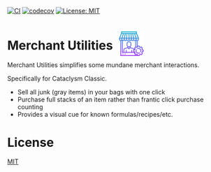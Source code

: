 [![CI](https://github.com/ramblin-rose/addon-QuickExchange/actions/workflows/ci.yml/badge.svg?branch=master)](https://github.com/ramblin-rose/addon-QuickExchange/actions/workflows/ci.yml)
[![codecov](https://codecov.io/gh/ramblin-rose/addon-QuickExchange/branch/master/graph/badge.svg?token=XG5CAZ6LIC)](https://codecov.io/gh/ramblin-rose/addon-QuickExchange)
[![License: MIT](https://img.shields.io/badge/License-MIT-yellow.svg)](https://github.com/ramblin-rose/addon-QuickExchange/blob/master/LICENSE)

# Merchant Utilities<img src="/assets/seller.png" alt="icon" style="width: 2em;height: 2em;margin-bottom: -.515em;margin-left: .5em;max-width:  2em;max-height: 2em;position: relative;"/>

Merchant Utilities simplifies some mundane merchant interactions.

Specifically for Cataclysm Classic.

<ul>
<li>Sell all junk (gray items) in your bags with one click</li>

<li>Purchase full stacks of an item rather than frantic click purchase counting</li>

<li>Provides a visual cue for known formulas/recipes/etc.</li>
</ul>

# License

[MIT](https://github.com/ramblin-rose/Merch-QuickExchange/blob/master/LICENSE)
